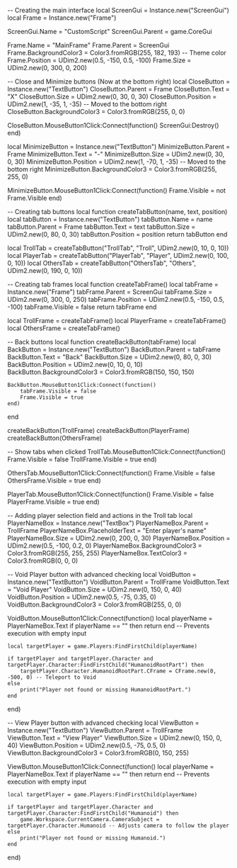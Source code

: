 
-- Creating the main interface
local ScreenGui = Instance.new("ScreenGui")
local Frame = Instance.new("Frame")

ScreenGui.Name = "CustomScript"
ScreenGui.Parent = game.CoreGui

Frame.Name = "MainFrame"
Frame.Parent = ScreenGui
Frame.BackgroundColor3 = Color3.fromRGB(255, 182, 193) -- Theme color
Frame.Position = UDim2.new(0.5, -150, 0.5, -100)
Frame.Size = UDim2.new(0, 300, 0, 200)

-- Close and Minimize buttons (Now at the bottom right)
local CloseButton = Instance.new("TextButton")
CloseButton.Parent = Frame
CloseButton.Text = "X"
CloseButton.Size = UDim2.new(0, 30, 0, 30)
CloseButton.Position = UDim2.new(1, -35, 1, -35) -- Moved to the bottom right
CloseButton.BackgroundColor3 = Color3.fromRGB(255, 0, 0)

CloseButton.MouseButton1Click:Connect(function()
    ScreenGui:Destroy()
end)

local MinimizeButton = Instance.new("TextButton")
MinimizeButton.Parent = Frame
MinimizeButton.Text = "-"
MinimizeButton.Size = UDim2.new(0, 30, 0, 30)
MinimizeButton.Position = UDim2.new(1, -70, 1, -35) -- Moved to the bottom right
MinimizeButton.BackgroundColor3 = Color3.fromRGB(255, 255, 0)

MinimizeButton.MouseButton1Click:Connect(function()
    Frame.Visible = not Frame.Visible
end)

-- Creating tab buttons
local function createTabButton(name, text, position)
    local tabButton = Instance.new("TextButton")
    tabButton.Name = name
    tabButton.Parent = Frame
    tabButton.Text = text
    tabButton.Size = UDim2.new(0, 80, 0, 30)
    tabButton.Position = position
    return tabButton
end

local TrollTab = createTabButton("TrollTab", "Troll", UDim2.new(0, 10, 0, 10))
local PlayerTab = createTabButton("PlayerTab", "Player", UDim2.new(0, 100, 0, 10))
local OthersTab = createTabButton("OthersTab", "Others", UDim2.new(0, 190, 0, 10))

-- Creating tab frames
local function createTabFrame()
    local tabFrame = Instance.new("Frame")
    tabFrame.Parent = ScreenGui
    tabFrame.Size = UDim2.new(0, 300, 0, 250)
    tabFrame.Position = UDim2.new(0.5, -150, 0.5, -100)
    tabFrame.Visible = false
    return tabFrame
end

local TrollFrame = createTabFrame()
local PlayerFrame = createTabFrame()
local OthersFrame = createTabFrame()

-- Back buttons
local function createBackButton(tabFrame)
    local BackButton = Instance.new("TextButton")
    BackButton.Parent = tabFrame
    BackButton.Text = "Back"
    BackButton.Size = UDim2.new(0, 80, 0, 30)
    BackButton.Position = UDim2.new(0, 10, 0, 10)
    BackButton.BackgroundColor3 = Color3.fromRGB(150, 150, 150)

    BackButton.MouseButton1Click:Connect(function()
        tabFrame.Visible = false
        Frame.Visible = true
    end)
end

createBackButton(TrollFrame)
createBackButton(PlayerFrame)
createBackButton(OthersFrame)

-- Show tabs when clicked
TrollTab.MouseButton1Click:Connect(function()
    Frame.Visible = false
    TrollFrame.Visible = true
end)

OthersTab.MouseButton1Click:Connect(function()
    Frame.Visible = false
    OthersFrame.Visible = true
end)

PlayerTab.MouseButton1Click:Connect(function()
    Frame.Visible = false
    PlayerFrame.Visible = true
end)

-- Adding player selection field and actions in the Troll tab
local PlayerNameBox = Instance.new("TextBox")
PlayerNameBox.Parent = TrollFrame
PlayerNameBox.PlaceholderText = "Enter player's name"
PlayerNameBox.Size = UDim2.new(0, 200, 0, 30)
PlayerNameBox.Position = UDim2.new(0.5, -100, 0.2, 0)
PlayerNameBox.BackgroundColor3 = Color3.fromRGB(255, 255, 255)
PlayerNameBox.TextColor3 = Color3.fromRGB(0, 0, 0)

-- Void Player button with advanced checking
local VoidButton = Instance.new("TextButton")
VoidButton.Parent = TrollFrame
VoidButton.Text = "Void Player"
VoidButton.Size = UDim2.new(0, 150, 0, 40)
VoidButton.Position = UDim2.new(0.5, -75, 0.35, 0)
VoidButton.BackgroundColor3 = Color3.fromRGB(255, 0, 0)

VoidButton.MouseButton1Click:Connect(function()
    local playerName = PlayerNameBox.Text
    if playerName == "" then return end -- Prevents execution with empty input

    local targetPlayer = game.Players:FindFirstChild(playerName)

    if targetPlayer and targetPlayer.Character and targetPlayer.Character:FindFirstChild("HumanoidRootPart") then
        targetPlayer.Character.HumanoidRootPart.CFrame = CFrame.new(0, -500, 0) -- Teleport to Void
    else
        print("Player not found or missing HumanoidRootPart.")
    end
end)

-- View Player button with advanced checking
local ViewButton = Instance.new("TextButton")
ViewButton.Parent = TrollFrame
ViewButton.Text = "View Player"
ViewButton.Size = UDim2.new(0, 150, 0, 40)
ViewButton.Position = UDim2.new(0.5, -75, 0.5, 0)
ViewButton.BackgroundColor3 = Color3.fromRGB(0, 150, 255)

ViewButton.MouseButton1Click:Connect(function()
    local playerName = PlayerNameBox.Text
    if playerName == "" then return end -- Prevents execution with empty input

    local targetPlayer = game.Players:FindFirstChild(playerName)

    if targetPlayer and targetPlayer.Character and targetPlayer.Character:FindFirstChild("Humanoid") then
        game.Workspace.CurrentCamera.CameraSubject = targetPlayer.Character.Humanoid -- Adjusts camera to follow the player
    else
        print("Player not found or missing Humanoid.")
    end
end)
